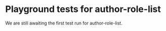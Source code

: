 # Playground tests for author-role-list
We are still awaiting the first test run for author-role-list.
